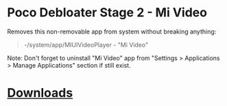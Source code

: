 # Poco Debloater Stage 2 - Mi Video  
 Removes this non-removable app from system without breaking anything:  
> -/system/app/MIUIVideoPlayer - "Mi Video"  
  
 Note: Don't forget to uninstall "Mi Video" app from "Settings > Applications > Manage Applications" section if still exist.  
 
# [Downloads](https://github.com/symbuzzer/Poco-Debloater-Magisk-Modules/releases)
